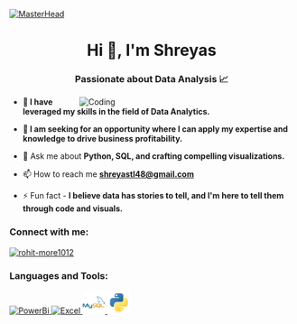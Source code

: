 [![MasterHead](https://firebasestorage.googleapis.com/v0/b/flexi-coding.appspot.com/o/dempgi7-520f8d5f-63d4-4453-8822-dbc149ae27f8.gif?alt=media&token=91c0c7b2-93c3-4029-b011-1a8703c5730d)](https://vanithkumars25.github.io/)
<h1 align="center">Hi 👋, I'm Shreyas</h1>
<h3 align="center">Passionate about Data Analysis 📈</h3>
<img align="right" alt="Coding" width="380" src="https://cdn.dribbble.com/users/4382412/screenshots/15633275/media/085a014ebebde73e5cd510c93941f49a.gif">

<!-- <p align="left"> <img src="https://komarev.com/ghpvc/?username=Vanithkumars25&label=Profile%20views&color=0e75b6&style=flat" alt="shreyastl48" /> </p> -->

- **🌱 I have leveraged my skills in the field of Data Analytics.**

- **👯 I am seeking for an opportunity where I can apply my expertise and knowledge to drive business profitability.**

- 💬 Ask me about **Python, SQL, and crafting compelling visualizations.**

- 📫 How to reach me **shreyastl48@gmail.com**

- ⚡ Fun fact - **I believe data has stories to tell, and I'm here to tell them through code and visuals.**
  
<h3 align="left">Connect with me:</h3>
<p align="left">
<a href="https://www.linkedin.com/in/shreyastl48/" target="blank"><img align="center" src="https://raw.githubusercontent.com/rahuldkjain/github-profile-readme-generator/master/src/images/icons/Social/linked-in-alt.svg" alt="rohit-more1012" height="30" width="40" /></a>
<!-- <a href="https://instagram.com/rohit.more____1012" target="blank"><img align="center" src="https://raw.githubusercontent.com/rahuldkjain/github-profile-readme-generator/master/src/images/icons/Social/instagram.svg" alt="rohit.more____1012" height="30" width="40" /></a> -->
</p>

<h3 align="left">Languages and Tools:</h3>
<p align="left"> <a href="https://powerbi.microsoft.com/en-au/" target="_blank" rel="noreferrer"> <img src="https://logos-world.net/wp-content/uploads/2022/02/Microsoft-Power-BI-Symbol.png" alt="PowerBi" width="40" height="40"/> </a>
  <a href="https://www.microsoft.com/en-in/microsoft-365/excel" target="_blank" rel="noreferrer"> <img src="https://cdn1.iconfinder.com/data/icons/famous-brand-apps/100/_-04-512.png" alt="Excel" width="40" height="40"/> </a>
  <a href="https://www.mysql.com/" target="_blank" rel="noreferrer"> <img src="https://raw.githubusercontent.com/devicons/devicon/master/icons/mysql/mysql-original-wordmark.svg" alt="mysql" width="40" height="40"/> </a>
  <a href="https://www.python.org" target="_blank" rel="noreferrer"> <img src="https://raw.githubusercontent.com/devicons/devicon/master/icons/python/python-original.svg" alt="python" width="40" height="40"/> </a>
  <!-- <a align="left"> <a href="https://www.cprogramming.com/" target="_blank" rel="noreferrer"> <img src="https://raw.githubusercontent.com/devicons/devicon/master/icons/c/c-original.svg" alt="c" width="40" height="40"/> </a> 
  <a href="https://www.w3schools.com/cpp/" target="_blank" rel="noreferrer"> <img src="https://raw.githubusercontent.com/devicons/devicon/master/icons/cplusplus/cplusplus-original.svg" alt="cplusplus" width="40" height="40"/> </a> </p> -->
